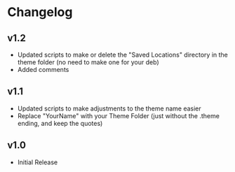#  Changelog

## v1.2
- Updated scripts to make or delete the "Saved Locations" directory in the theme folder (no need to make one for your deb)
- Added comments

## v1.1
- Updated scripts to make adjustments to the theme name easier
- Replace "YourName" with your Theme Folder (just without the .theme ending, and keep the quotes)

## v1.0
- Initial Release

